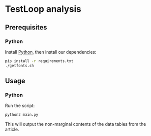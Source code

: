 # TestLoop analysis

## Prerequisites

### Python

Install [Python][], then install our dependencies:

```sh
pip install -r requirements.txt
./getfonts.sh
```

## Usage

### Python

Run the script:

```sh
python3 main.py
```

This will output the non-marginal contents of the data tables from the article.



[python]: https://docs.python.org/3/using/index.html

